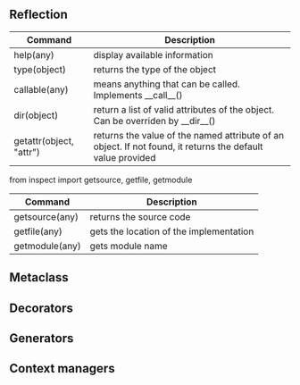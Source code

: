## Reflection

| Command | Description |
| --- | --- |
| help(any) | display available information |
| type(object) | returns the type of the object |
| callable(any) | means anything that can be called. Implements \_\_call\_\_() |
| dir(object) | return a list of valid attributes of the object. Can be overriden by \_\_dir\_\_() |
| getattr(object, "attr") | returns the value of the named attribute of an object. If not found, it returns the default value provided |

from inspect import getsource, getfile, getmodule

| Command | Description |
| --- | --- |
| getsource(any) | returns the source code |
| getfile(any) | gets the location of the implementation |
| getmodule(any) | gets module name |

## Metaclass



## Decorators



## Generators



## Context managers
